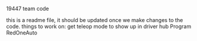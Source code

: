 19447 team code


this is a readme file, it should be updated once we make changes to the code.
things to work on:
get teleop mode to show up in driver hub
Program RedOneAuto